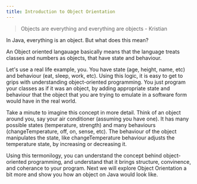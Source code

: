 ```yaml
---
title: Introduction to Object Orientation
---
```

> Objects are everything and everything are objects - Kristian

In Java, everything is an object. But what does this mean?

An Object oriented langauage basically means that the language treats classes and numbers as objects, that have state and behaviour.

Let's  use a real life example, you. You have state (age, height, name, etc) and behaviour (eat, sleep, work, etc). Using this logic, it is easy to get to grips with understanding
object-oriented programming. You just program your classes as if it was an object, by adding appropriate state and behaviour that the object that you are trying to emulate in a 
software form would have in the real world.

Take a minute to imagine this concept in more detail. Think of an object around you, say your air conditioner (assuming you have one). It has many possible states (temperature, 
strength) and many behaviours (changeTemperature, off, on, sense, etc). The behaviour of the object manipulates the state, like changeTemperature behaviour adjusts the temperature 
state, by increasing or decreasing it.

Using this termonilogy, you can understand the concept behind object-oriented programming, and understand that it brings structure, convinence, and coherance to your program. Next
we will explore Object Orientation a bit more and show you how an object on Java would look like.
